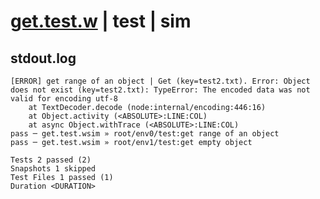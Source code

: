 # [get.test.w](../../../../../../examples/tests/sdk_tests/bucket/get.test.w) | test | sim

## stdout.log
```log
[ERROR] get range of an object | Get (key=test2.txt). Error: Object does not exist (key=test2.txt): TypeError: The encoded data was not valid for encoding utf-8
    at TextDecoder.decode (node:internal/encoding:446:16)
    at Object.activity (<ABSOLUTE>:LINE:COL)
    at async Object.withTrace (<ABSOLUTE>:LINE:COL)
pass ─ get.test.wsim » root/env0/test:get range of an object
pass ─ get.test.wsim » root/env1/test:get empty object      

Tests 2 passed (2)
Snapshots 1 skipped
Test Files 1 passed (1)
Duration <DURATION>
```

